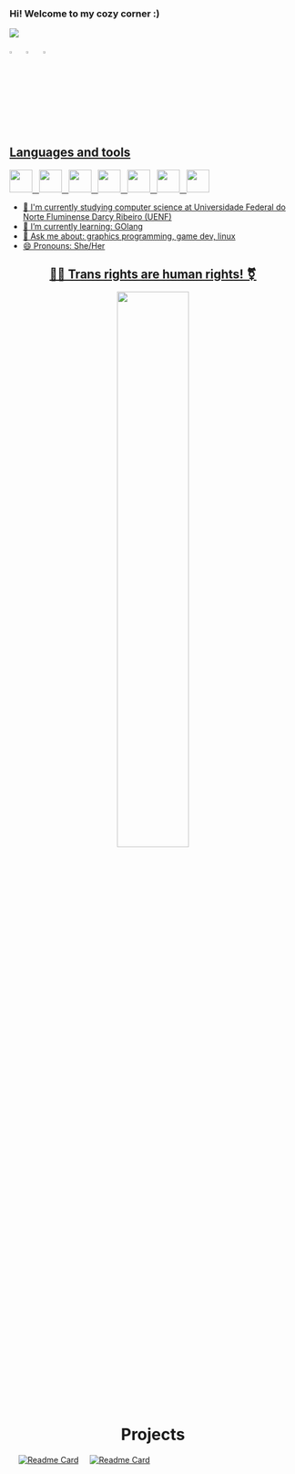 
### Hi! Welcome to my cozy corner :)
![](https://komarev.com/ghpvc/?username=MintzyG&label=Profile%20Visits&color=blue&style=for-the-badge)

[<img src="https://upload.wikimedia.org/wikipedia/commons/8/83/Steam_icon_logo.svg" width="3.5%"/>](https://steamcommunity.com/id/MintzyG/) &nbsp; [<img src="https://img.icons8.com/color/48/000000/linkedin.png" width="3.5%"/>](https://www.linkedin.com/in/eric-hoffmann-269132241/) &nbsp; <a href="mailto:ericbraga2000@gmail.com"> <img src="https://img.icons8.com/fluent/48/000000/gmail.png" width="3.5%"/>
  
## Languages and tools
<img height="40" src="https://raw.githubusercontent.com/abrahamcalf/programming-languages-logos/30a0ecf99188be99a3c75a00efb5be61eca9c382/src/cpp/cpp.svg"> &nbsp; <img height="40" src="https://github.com/abrahamcalf/programming-languages-logos/blob/master/src/csharp/csharp.svg"> &nbsp; <img height="40" src="https://i.imgur.com/FDP8PtQ.png"> &nbsp; <img height="40" src="https://static-00.iconduck.com/assets.00/apps-neovim-icon-512x512-w4ecv3uh.png"> &nbsp; <img height="40" src="https://git-scm.com/images/logos/downloads/Git-Icon-1788C.png"> &nbsp; <img height="40" src="https://imagepng.org/wp-content/uploads/2017/06/pinguim-linux-tux-2-871x1024.png"> &nbsp; <img height="40" src="https://camo.githubusercontent.com/8c73ac68e6db84a5c58eef328946ba571a92829b3baaa155b7ca5b3521388cc9/68747470733a2f2f692e696d6775722e636f6d2f367146436c41312e706e67"> 
- 🔭 I'm currently studying computer science at Universidade Federal do Norte Fluminense Darcy Ribeiro (UENF)
- 🌱 I’m currently learning: GOlang 
- 💬 Ask me about: graphics programming, game dev, linux
- 😄 Pronouns: She/Her

<h2 align="center">  
🏳️‍⚧️ Trans rights are human rights! ⚧️
</h2>
  
<div align="center">
<a href="https://github.com/anuraghazra/github-readme-stats">
  <img width="50%" align="center" src="https://github-readme-stats.vercel.app/api?username=MintzyG&show_icons=true&theme=midnight-purple&include_all_commits=true&count_private=true">
</a>
</div>

<h1 align="center">Projects</h1>


&nbsp; &nbsp; [![Readme Card](https://github-readme-stats.vercel.app/api/pin/?username=MintzyG&repo=lets-learn&show_owner=true&theme=midnight-purple)](https://github.com/MintzyG/Lets-Learn) &nbsp; &nbsp; [![Readme Card](https://github-readme-stats.vercel.app/api/pin/?username=MintzyG&repo=babbdi-modding&show_owner=true&theme=midnight-purple)](https://github.com/MintzyG/babbdi-modding)

  
